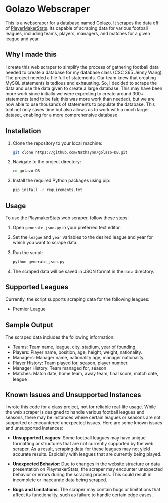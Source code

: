 # Golazo Webscraper

This is a webscraper for a database named Golazo. It scrapes the data off of [PlayerMakerStats](https:www.playermakerstats.com). Its capable of scraping data for various football leagues, including teams, players, managers, and matches for a given league and year.

## Why I made this

I create this web scraper to simplify the process of gathering football data needed to create a database for my database class (CSC 365 Jenny Wang). The project needed a file full of statements. Our team knew that creating MySQL statements is tedious and exhausting. So, I decided to scrape the data and use the data given to create a large database. This may have been more work since initially we were expecting to create around 300+ statements (and to be fair, this was more work than needed), but we are now able to use thousands of statements to populate the database. This tool not only saves time but also allows us to work with a much larger dataset, enabling for a more comprehensive database
## Installation

1. Clone the repository to your local machine:

    ```bash
    git clone https://github.com/Nathaynn/golazo-DB.git
    ```

2. Navigate to the project directory:

    ```bash
    cd golazo-DB
    ```

3. Install the required Python packages using pip:

    ```bash
    pip install -r requirements.txt

    ```
## Usage

To use the PlaymakerStats web scraper, follow these steps:

1. Open `generate_json.py` in your preferred text editor.

2. Set the `league` and `year` variables to the desired league and year for which you want to scrape data.

3. Run the script:

    ```bash
    python generate_json.py
    ```

4. The scraped data will be saved in JSON format in the `data` directory.

## Supported Leagues

Currently, the script supports scraping data for the following leagues:

- Premier League

## Sample Output

The scraped data includes the following information:

- Teams: Team name, league, city, stadium, year of founding.
- Players: Player name, position, age, height, weight, nationality.
- Managers: Manager name, nationality age, manager nationality.
- Player History: Team played for, season, player number.
- Manager History: Team managed for, season
- Matches: Match date, home team, away team, final score, match date, league

## Known Issues and Unsupported Instances

I wrote this code for a class project, not for reliable real-life usage. While the web scraper is designed to handle various football leagues and seasons, there may be instances where certain leagues or seasons are not supported or encountered unexpected issues. Here are some known issues and unsupported instances:

- **Unsupported Leagues**: Some football leagues may have unique formatting or structures that are not currently supported by the web scraper. As a result, scraping data for these leagues may not yield accurate results. Espicially with leagues that are currently being played.

- **Unexpected Behavior**: Due to changes in the website structure or data presentation on PlaymakerStats, the scraper may encounter unexpected behavior or errors during the scraping process. This could result in incomplete or inaccurate data being scraped.

- **Bugs and Limitations**: The scraper may contain bugs or limitations that affect its functionality, such as failure to handle certain edge cases.


